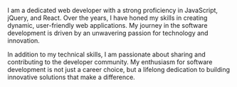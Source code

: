 I am a dedicated web developer with a strong proficiency in JavaScript, jQuery, and React. Over the years, I have honed my skills in creating dynamic, user-friendly web applications. My journey in the software development is driven by an unwavering passion for technology and innovation.

In addition to my technical skills, I am passionate about sharing and contributing to the developer community. My enthusiasm for software development is not just a career choice, but a lifelong dedication to building innovative solutions that make a difference.

<!--
**aycman/aycman** is a ✨ _special_ ✨ repository because its `README.md` (this file) appears on your GitHub profile.

Here are some ideas to get you started:

- 🔭 I’m currently working on ...
- 🌱 I’m currently learning ...
- 👯 I’m looking to collaborate on ...
- 🤔 I’m looking for help with ...
- 💬 Ask me about ...
- 📫 How to reach me: ...
- 😄 Pronouns: ...
- ⚡ Fun fact: ...
-->
